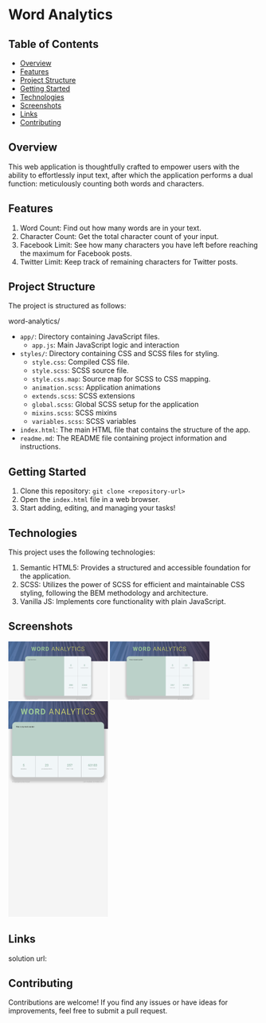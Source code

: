 # Word Analytics

## Table of Contents

- [Overview](#overview)
- [Features](#features)
- [Project Structure](#project-structure)
- [Getting Started](#getting-started)
- [Technologies](#technologies)
- [Screenshots](#screenshots)
- [Links](#links)
- [Contributing](#contributing)

## Overview

This web application is thoughtfully crafted to empower users with the ability to effortlessly input text, after which the application performs a dual function: meticulously counting both words and characters.

## Features

1. Word Count: Find out how many words are in your text.
2. Character Count: Get the total character count of your input.
3. Facebook Limit: See how many characters you have left before reaching the maximum for Facebook posts.
4. Twitter Limit: Keep track of remaining characters for Twitter posts.

## Project Structure

The project is structured as follows:

word-analytics/

- `app/`: Directory containing JavaScript files.
  - `app.js`: Main JavaScript logic and interaction
- `styles/`: Directory containing CSS and SCSS files for styling.
  - `style.css`: Compiled CSS file.
  - `style.scss`: SCSS source file.
  - `style.css.map`: Source map for SCSS to CSS mapping.
  - `animation.scss`: Application animations
  - `extends.scss`: SCSS extensions
  - `global.scss`: Global SCSS setup for the application
  - `mixins.scss`: SCSS mixins
  - `variables.scss`: SCSS variables
- `index.html`: The main HTML file that contains the structure of the app.
- `readme.md`: The README file containing project information and instructions.

## Getting Started

1. Clone this repository: `git clone <repository-url>`
2. Open the `index.html` file in a web browser.
3. Start adding, editing, and managing your tasks!

## Technologies

This project uses the following technologies:

1.  Semantic HTML5: Provides a structured and accessible foundation for the application.
2.  SCSS: Utilizes the power of SCSS for efficient and maintainable CSS styling, following the BEM methodology and architecture.
3.  Vanilla JS: Implements core functionality with plain JavaScript.

## Screenshots

<img src="image.png" alt="Word analytics desktop" width="200"/>
<img src="image-1.png" alt="Word analytics with data desktop" width="200"/>
<img src="image-2.png" alt="Word analytics with data mobile" width="200"/>

## Links

solution url:

## Contributing

Contributions are welcome! If you find any issues or have ideas for improvements, feel free to submit a pull request.
